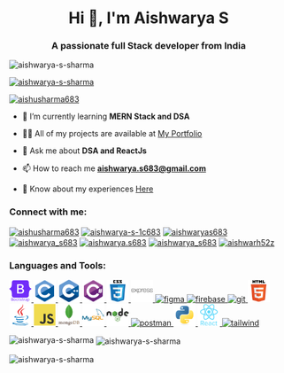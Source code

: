 <h1 align="center">Hi 👋, I'm Aishwarya S</h1>
<h3 align="center">A passionate full Stack developer from India</h3>

<p align="left"> <img src="https://komarev.com/ghpvc/?username=aishwarya-s-sharma&label=Profile%20views&color=0e75b6&style=flat" alt="aishwarya-s-sharma" /> </p>

<p align="left"> <a href="https://github.com/ryo-ma/github-profile-trophy"><img src="https://github-profile-trophy.vercel.app/?username=aishwarya-s-sharma" alt="aishwarya-s-sharma" /></a> </p>

<p align="left"> <a href="https://twitter.com/aishusharma683" target="blank"><img src="https://img.shields.io/twitter/follow/aishusharma683?logo=twitter&style=for-the-badge" alt="aishusharma683" /></a> </p>

- 🌱 I’m currently learning **MERN Stack and DSA**

- 👨‍💻 All of my projects are available at [My Portfolio](https://aishwarya-s-portfolio.vercel.app/)

- 💬 Ask me about **DSA and ReactJs**

- 📫 How to reach me **aishwarya.s683@gmail.com**

- 📄 Know about my experiences [Here](https://drive.google.com/file/d/1izLo7HRR0pTd7xypPgb8dNOdN-yvE0hR/view)

<h3 align="left">Connect with me:</h3>
<p align="left">
<a href="https://twitter.com/aishusharma683" target="blank"><img align="center" src="https://raw.githubusercontent.com/rahuldkjain/github-profile-readme-generator/master/src/images/icons/Social/twitter.svg" alt="aishusharma683" height="30" width="40" /></a>
<a href="https://linkedin.com/in/aishwarya-s-1c683" target="blank"><img align="center" src="https://raw.githubusercontent.com/rahuldkjain/github-profile-readme-generator/master/src/images/icons/Social/linked-in-alt.svg" alt="aishwarya-s-1c683" height="30" width="40" /></a>
<a href="https://www.codechef.com/users/aishwaryas683" target="blank"><img align="center" src="https://cdn.jsdelivr.net/npm/simple-icons@3.1.0/icons/codechef.svg" alt="aishwaryas683" height="30" width="40" /></a>
<a href="https://www.hackerrank.com/aishwarya_s683" target="blank"><img align="center" src="https://raw.githubusercontent.com/rahuldkjain/github-profile-readme-generator/master/src/images/icons/Social/hackerrank.svg" alt="aishwarya_s683" height="30" width="40" /></a>
<a href="https://codeforces.com/profile/aishwarya.s683" target="blank"><img align="center" src="https://raw.githubusercontent.com/rahuldkjain/github-profile-readme-generator/master/src/images/icons/Social/codeforces.svg" alt="aishwarya.s683" height="30" width="40" /></a>
<a href="https://www.leetcode.com/aishwarya_s683" target="blank"><img align="center" src="https://raw.githubusercontent.com/rahuldkjain/github-profile-readme-generator/master/src/images/icons/Social/leet-code.svg" alt="aishwarya_s683" height="30" width="40" /></a>
<a href="https://auth.geeksforgeeks.org/user/aishwarh52z" target="blank"><img align="center" src="https://raw.githubusercontent.com/rahuldkjain/github-profile-readme-generator/master/src/images/icons/Social/geeks-for-geeks.svg" alt="aishwarh52z" height="30" width="40" /></a>
</p>

<h3 align="left">Languages and Tools:</h3>
<p align="left"> <a href="https://getbootstrap.com" target="_blank" rel="noreferrer"> <img src="https://raw.githubusercontent.com/devicons/devicon/master/icons/bootstrap/bootstrap-plain-wordmark.svg" alt="bootstrap" width="40" height="40"/> </a> <a href="https://www.cprogramming.com/" target="_blank" rel="noreferrer"> <img src="https://raw.githubusercontent.com/devicons/devicon/master/icons/c/c-original.svg" alt="c" width="40" height="40"/> </a> <a href="https://www.w3schools.com/cpp/" target="_blank" rel="noreferrer"> <img src="https://raw.githubusercontent.com/devicons/devicon/master/icons/cplusplus/cplusplus-original.svg" alt="cplusplus" width="40" height="40"/> </a> <a href="https://www.w3schools.com/cs/" target="_blank" rel="noreferrer"> <img src="https://raw.githubusercontent.com/devicons/devicon/master/icons/csharp/csharp-original.svg" alt="csharp" width="40" height="40"/> </a> <a href="https://www.w3schools.com/css/" target="_blank" rel="noreferrer"> <img src="https://raw.githubusercontent.com/devicons/devicon/master/icons/css3/css3-original-wordmark.svg" alt="css3" width="40" height="40"/> </a> <a href="https://expressjs.com" target="_blank" rel="noreferrer"> <img src="https://raw.githubusercontent.com/devicons/devicon/master/icons/express/express-original-wordmark.svg" alt="express" width="40" height="40"/> </a> <a href="https://www.figma.com/" target="_blank" rel="noreferrer"> <img src="https://www.vectorlogo.zone/logos/figma/figma-icon.svg" alt="figma" width="40" height="40"/> </a> <a href="https://firebase.google.com/" target="_blank" rel="noreferrer"> <img src="https://www.vectorlogo.zone/logos/firebase/firebase-icon.svg" alt="firebase" width="40" height="40"/> </a> <a href="https://git-scm.com/" target="_blank" rel="noreferrer"> <img src="https://www.vectorlogo.zone/logos/git-scm/git-scm-icon.svg" alt="git" width="40" height="40"/> </a> <a href="https://www.w3.org/html/" target="_blank" rel="noreferrer"> <img src="https://raw.githubusercontent.com/devicons/devicon/master/icons/html5/html5-original-wordmark.svg" alt="html5" width="40" height="40"/> </a> <a href="https://www.java.com" target="_blank" rel="noreferrer"> <img src="https://raw.githubusercontent.com/devicons/devicon/master/icons/java/java-original.svg" alt="java" width="40" height="40"/> </a> <a href="https://developer.mozilla.org/en-US/docs/Web/JavaScript" target="_blank" rel="noreferrer"> <img src="https://raw.githubusercontent.com/devicons/devicon/master/icons/javascript/javascript-original.svg" alt="javascript" width="40" height="40"/> </a> <a href="https://www.mongodb.com/" target="_blank" rel="noreferrer"> <img src="https://raw.githubusercontent.com/devicons/devicon/master/icons/mongodb/mongodb-original-wordmark.svg" alt="mongodb" width="40" height="40"/> </a> <a href="https://www.mysql.com/" target="_blank" rel="noreferrer"> <img src="https://raw.githubusercontent.com/devicons/devicon/master/icons/mysql/mysql-original-wordmark.svg" alt="mysql" width="40" height="40"/> </a> <a href="https://nodejs.org" target="_blank" rel="noreferrer"> <img src="https://raw.githubusercontent.com/devicons/devicon/master/icons/nodejs/nodejs-original-wordmark.svg" alt="nodejs" width="40" height="40"/> </a> <a href="https://postman.com" target="_blank" rel="noreferrer"> <img src="https://www.vectorlogo.zone/logos/getpostman/getpostman-icon.svg" alt="postman" width="40" height="40"/> </a> <a href="https://www.python.org" target="_blank" rel="noreferrer"> <img src="https://raw.githubusercontent.com/devicons/devicon/master/icons/python/python-original.svg" alt="python" width="40" height="40"/> </a> <a href="https://reactjs.org/" target="_blank" rel="noreferrer"> <img src="https://raw.githubusercontent.com/devicons/devicon/master/icons/react/react-original-wordmark.svg" alt="react" width="40" height="40"/> </a> <a href="https://tailwindcss.com/" target="_blank" rel="noreferrer"> <img src="https://www.vectorlogo.zone/logos/tailwindcss/tailwindcss-icon.svg" alt="tailwind" width="40" height="40"/> </a> </p>

<p><img align="left" src="https://github-readme-stats.vercel.app/api/top-langs?username=aishwarya-s-sharma&show_icons=true&locale=en&layout=compact" alt="aishwarya-s-sharma" /></p>

<p>&nbsp;<img align="center" src="https://github-readme-stats.vercel.app/api?username=aishwarya-s-sharma&show_icons=true&locale=en" alt="aishwarya-s-sharma" /></p>

<p><img align="center" src="https://github-readme-streak-stats.herokuapp.com/?user=aishwarya-s-sharma&" alt="aishwarya-s-sharma" /></p>
